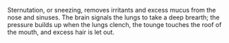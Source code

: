 Sternutation, or sneezing, removes irritants and excess mucus from the nose and sinuses. The brain signals the lungs to take a deep brearth; the pressure builds up when the lungs clench, the tounge touches the roof of the mouth, and excess hair is let out.